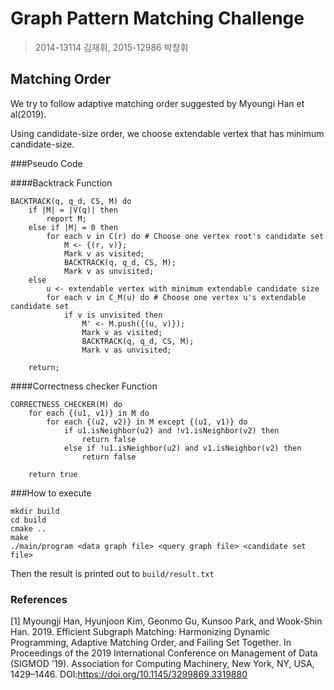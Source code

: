 # Graph Pattern Matching Challenge
>2014-13114 김재휘, 2015-12986 박창휘

## Matching Order
We try to follow adaptive matching order suggested by Myoungi Han et al(2019).

Using candidate-size order, we choose extendable vertex that has minimum candidate-size.

###Pseudo Code

####Backtrack Function

```
BACKTRACK(q, q_d, CS, M) do
    if |M| = |V(q)| then
        report M;
    else if |M| = 0 then
        for each v in C(r) do # Choose one vertex root's candidate set
            M <- {(r, v)};
            Mark v as visited;
            BACKTRACK(q, q_d, CS, M);
            Mark v as unvisited;       
    else
        u <- extendable vertex with minimum extendable candidate size
        for each v in C_M(u) do # Choose one vertex u's extendable candidate set
            if v is unvisited then
                M' <- M.push({(u, v)});
                Mark v as visited;
                BACKTRACK(q, q_d, CS, M);
                Mark v as unvisited;

    return; 
```

####Correctness checker Function

```
CORRECTNESS_CHECKER(M) do
    for each {(u1, v1)} in M do
        for each {(u2, v2)} in M except {(u1, v1)} do
            if u1.isNeighbor(u2) and !v1.isNeighbor(v2) then
                return false
            else if !u1.isNeighbor(u2) and v1.isNeighbor(v2) then
                return false

    return true

```

###How to execute
```
mkdir build
cd build
cmake ..
make
./main/program <data graph file> <query graph file> <candidate set file>
```
Then the result is printed out to `build/result.txt`

### References
[1] Myoungji Han, Hyunjoon Kim, Geonmo Gu, Kunsoo Park, and Wook-Shin Han. 2019. Efficient Subgraph Matching: Harmonizing Dynamic Programming, Adaptive Matching Order, and Failing Set Together. In Proceedings of the 2019 International Conference on Management of Data (SIGMOD '19). Association for Computing Machinery, New York, NY, USA, 1429–1446. DOI:https://doi.org/10.1145/3299869.3319880

